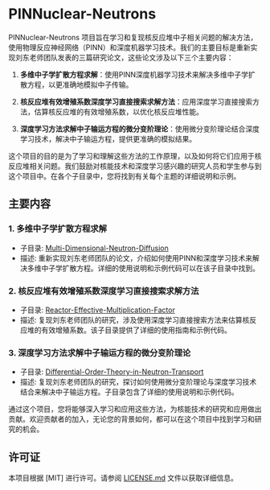 # PINNuclear-Neutrons

PINNuclear-Neutrons 项目旨在学习和复现核反应堆中子相关问题的解决方法，使用物理反应神经网络（PINN）和深度机器学习技术。我们的主要目标是重新实现刘东老师团队发表的三篇研究论文，这些论文涉及以下三个主要内容：

1. **多维中子学扩散方程求解**：使用PINN深度机器学习技术来解决多维中子学扩散方程，以更准确地模拟中子传输。

2. **核反应堆有效增殖系数深度学习直接搜索求解方法**：应用深度学习直接搜索方法，估算核反应堆的有效增殖系数，以优化核反应堆性能。

3. **深度学习方法求解中子输运方程的微分变阶理论**：使用微分变阶理论结合深度学习技术，解决中子输运方程，提供更准确的模拟结果。

这个项目的目的是为了学习和理解这些方法的工作原理，以及如何将它们应用于核反应堆相关问题。我们鼓励对核能技术和深度学习感兴趣的研究人员和学生参与到这个项目中。在各个子目录中，您将找到有关每个主题的详细说明和示例。

## 主要内容

### 1. 多维中子学扩散方程求解
- 子目录: [Multi-Dimensional-Neutron-Diffusion](./Multi-Dimensional-Neutron-Diffusion)
- 描述: 重新实现刘东老师团队的论文，介绍如何使用PINN和深度学习技术来解决多维中子学扩散方程。详细的使用说明和示例代码可以在该子目录中找到。

### 2. 核反应堆有效增殖系数深度学习直接搜索求解方法
- 子目录: [Reactor-Effective-Multiplication-Factor](./Reactor-Effective-Multiplication-Factor)
- 描述: 复现刘东老师团队的研究，涉及使用深度学习直接搜索方法来估算核反应堆的有效增殖系数。该子目录提供了详细的使用指南和示例代码。

### 3. 深度学习方法求解中子输运方程的微分变阶理论
- 子目录: [Differential-Order-Theory-in-Neutron-Transport](./Differential-Order-Theory-in-Neutron-Transport)
- 描述: 复现刘东老师团队的研究，探讨如何使用微分变阶理论与深度学习技术结合来解决中子输运方程。子目录包含了详细的使用说明和示例代码。

通过这个项目，您将能够深入学习和应用这些方法，为核能技术的研究和应用做出贡献。欢迎贡献者的加入，无论您的背景如何，都可以在这个项目中找到学习和研究的机会。

## 许可证

本项目根据 [MIT] 进行许可。请参阅 [LICENSE.md](LICENSE.md) 文件以获取详细信息。
